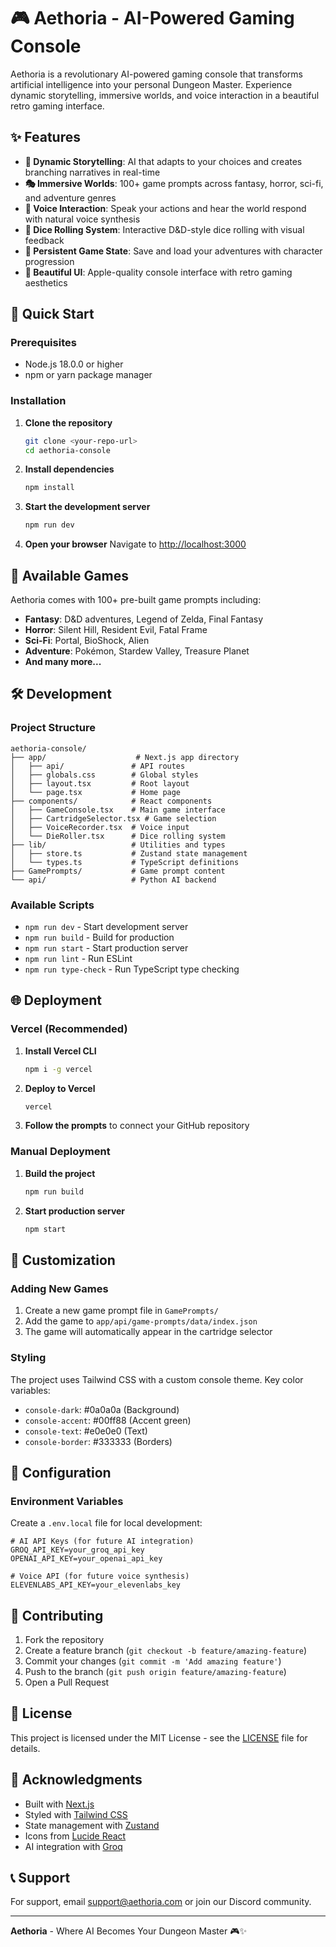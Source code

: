 # 🎮 Aethoria - AI-Powered Gaming Console

Aethoria is a revolutionary AI-powered gaming console that transforms artificial intelligence into your personal Dungeon Master. Experience dynamic storytelling, immersive worlds, and voice interaction in a beautiful retro gaming interface.

## ✨ Features

- **🎲 Dynamic Storytelling**: AI that adapts to your choices and creates branching narratives in real-time
- **🎭 Immersive Worlds**: 100+ game prompts across fantasy, horror, sci-fi, and adventure genres
- **🎤 Voice Interaction**: Speak your actions and hear the world respond with natural voice synthesis
- **🎯 Dice Rolling System**: Interactive D&D-style dice rolling with visual feedback
- **💾 Persistent Game State**: Save and load your adventures with character progression
- **🎨 Beautiful UI**: Apple-quality console interface with retro gaming aesthetics

## 🚀 Quick Start

### Prerequisites

- Node.js 18.0.0 or higher
- npm or yarn package manager

### Installation

1. **Clone the repository**
   ```bash
   git clone <your-repo-url>
   cd aethoria-console
   ```

2. **Install dependencies**
   ```bash
   npm install
   ```

3. **Start the development server**
   ```bash
   npm run dev
   ```

4. **Open your browser**
   Navigate to [http://localhost:3000](http://localhost:3000)

## 🎯 Available Games

Aethoria comes with 100+ pre-built game prompts including:

- **Fantasy**: D&D adventures, Legend of Zelda, Final Fantasy
- **Horror**: Silent Hill, Resident Evil, Fatal Frame
- **Sci-Fi**: Portal, BioShock, Alien
- **Adventure**: Pokémon, Stardew Valley, Treasure Planet
- **And many more...**

## 🛠️ Development

### Project Structure

```
aethoria-console/
├── app/                    # Next.js app directory
│   ├── api/               # API routes
│   ├── globals.css        # Global styles
│   ├── layout.tsx         # Root layout
│   └── page.tsx           # Home page
├── components/            # React components
│   ├── GameConsole.tsx    # Main game interface
│   ├── CartridgeSelector.tsx # Game selection
│   ├── VoiceRecorder.tsx  # Voice input
│   └── DieRoller.tsx      # Dice rolling system
├── lib/                   # Utilities and types
│   ├── store.ts           # Zustand state management
│   └── types.ts           # TypeScript definitions
├── GamePrompts/           # Game prompt content
└── api/                   # Python AI backend
```

### Available Scripts

- `npm run dev` - Start development server
- `npm run build` - Build for production
- `npm run start` - Start production server
- `npm run lint` - Run ESLint
- `npm run type-check` - Run TypeScript type checking

## 🌐 Deployment

### Vercel (Recommended)

1. **Install Vercel CLI**
   ```bash
   npm i -g vercel
   ```

2. **Deploy to Vercel**
   ```bash
   vercel
   ```

3. **Follow the prompts** to connect your GitHub repository

### Manual Deployment

1. **Build the project**
   ```bash
   npm run build
   ```

2. **Start production server**
   ```bash
   npm start
   ```

## 🎨 Customization

### Adding New Games

1. Create a new game prompt file in `GamePrompts/`
2. Add the game to `app/api/game-prompts/data/index.json`
3. The game will automatically appear in the cartridge selector

### Styling

The project uses Tailwind CSS with a custom console theme. Key color variables:

- `console-dark`: #0a0a0a (Background)
- `console-accent`: #00ff88 (Accent green)
- `console-text`: #e0e0e0 (Text)
- `console-border`: #333333 (Borders)

## 🔧 Configuration

### Environment Variables

Create a `.env.local` file for local development:

```env
# AI API Keys (for future AI integration)
GROQ_API_KEY=your_groq_api_key
OPENAI_API_KEY=your_openai_api_key

# Voice API (for future voice synthesis)
ELEVENLABS_API_KEY=your_elevenlabs_key
```

## 🤝 Contributing

1. Fork the repository
2. Create a feature branch (`git checkout -b feature/amazing-feature`)
3. Commit your changes (`git commit -m 'Add amazing feature'`)
4. Push to the branch (`git push origin feature/amazing-feature`)
5. Open a Pull Request

## 📝 License

This project is licensed under the MIT License - see the [LICENSE](LICENSE) file for details.

## 🙏 Acknowledgments

- Built with [Next.js](https://nextjs.org/)
- Styled with [Tailwind CSS](https://tailwindcss.com/)
- State management with [Zustand](https://zustand-demo.pmnd.rs/)
- Icons from [Lucide React](https://lucide.dev/)
- AI integration with [Groq](https://groq.com/)

## 📞 Support

For support, email support@aethoria.com or join our Discord community.

---

**Aethoria** - Where AI Becomes Your Dungeon Master 🎮✨